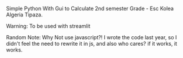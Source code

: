 Simple Python With Gui to Calculate 2nd semester Grade - Esc Kolea Algeria Tipaza.

Warning: To be used with streamlit

Random Note: Why Not use javascript?! I wrote the code last year, so I didn't feel the need to rewrite it in js, and also who cares? if it works, it works.

